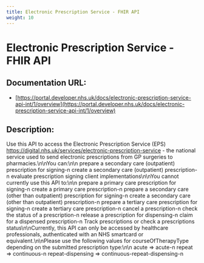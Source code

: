 ```yaml
---
title: Electronic Prescription Service - FHIR API
weight: 10
---
```


# Electronic Prescription Service - FHIR API

## Documentation URL:
 - [https://portal.developer.nhs.uk/docs/electronic-prescription-service-api-int/1/overview](https://portal.developer.nhs.uk/docs/electronic-prescription-service-api-int/1/overview)

## Description:
Use this API to access the Electronic Prescription Service (EPS) <https://digital.nhs.uk/services/electronic-prescription-service> - the national service used to send electronic prescriptions from GP surgeries to pharmacies.\n\nYou can:\n\n    prepare a secondary care (outpatient) prescription for signing-n    create a secondary care (outpatient) prescription-n    evaluate prescription signing client implementations\n\nYou cannot currently use this API to:\n\n    prepare a primary care prescription for signing-n    create a primary care prescription-n    prepare a secondary care (other than outpatient) prescription for signing-n    create a secondary care (other than outpatient) prescription-n    prepare a tertiary care prescription for signing-n    create a tertiary care prescription-n    cancel a prescription-n    check the status of a prescription-n    release a prescription for dispensing-n    claim for a dispensed prescription-n    Track prescriptions or check a prescriptions status\n\nCurrently, this API can only be accessed by healthcare professionals, authenticated with an NHS smartcard or equivalent.\n\nPlease use the following values for courseOfTherapyType depending on the submitted prescription type:\n\n    acute => acute-n    repeat => continuous-n    repeat-dispensing => continuous-repeat-dispensing-n

